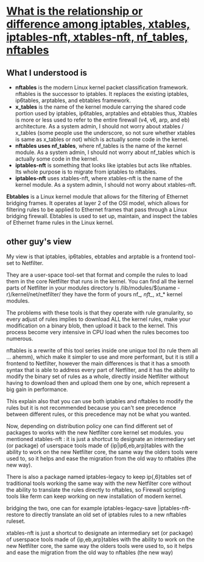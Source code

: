 # **[What is the relationship or difference among iptables, xtables, iptables-nft, xtables-nft, nf_tables, nftables](https://unix.stackexchange.com/questions/687857/what-is-the-relationship-or-difference-among-iptables-xtables-iptables-nft-xt)**

## What I understood is

- **nftables** is the modern Linux kernel packet classification framework. nftables is the successor to iptables. It replaces the existing iptables, ip6tables, arptables, and ebtables framework.
- **x_tables** is the name of the kernel module carrying the shared code portion used by iptables, ip6tables, arptables and ebtables thus, Xtables is more or less used to refer to the entire firewall (v4, v6, arp, and eb) architecture. As a system admin, I should not worry about xtables / x_tables (some people use the underscore, so not sure whether xtables is same as x_tables or not) which is actually some code in the kernel.
- **nftables uses nf_tables**, where nf_tables is the name of the kernel module. As a system admin, I should not worry about nf_tables which is actually some code in the kernel.
- **iptables-nft** is something that looks like iptables but acts like nftables. Its whole purpose is to migrate from iptables to nftables.
- **iptables-nft** uses xtables-nft, where xtables-nft is the name of the kernel module. As a system admin, I should not worry about xtables-nft.

**Ebtables** is a Linux kernel module that allows for the filtering of Ethernet bridging frames. It operates at layer 2 of the OSI model, which allows for filtering rules to be applied to Ethernet frames that pass through a Linux bridging firewall. Ebtables is used to set up, maintain, and inspect the tables of Ethernet frame rules in the Linux kernel.

## other guy's view

My view is that iptables, ip6tables, ebtables and arptable is a frontend tool-set to Netfilter.

They are a user-space tool-set that format and compile the rules to load them in the core Netfilter that runs in the kernel. You can find all the kernel parts of Netfilter in your modules directory ls /lib/modules/$(uname -r)/kernel/net/netfilter/ they have the form of yours nf_*, nft_*, xt_* kernel modules.

The problems with these tools is that they operate with rule granularity, so every adjust of rules implies to download ALL the kernel rules, make your modification on a binary blob, then upload it back to the kernel. This process become very intensive in CPU load when the rules becomes too numerous.

nftables is a rewrite of this tool series inside one unique tool (to rule them all ... ahemm), which make it simpler to use and more performant, but it is still a frontend to Netfilter, however the main differences is that it has a smooth syntax that is able to address every part of Netfilter, and it has the ability to modify the binary set of rules as a whole, directly inside Netfilter without having to download then and upload them one by one, which represent a big gain in performance.

This explain also that you can use both iptables and nftables to modify the rules but it is not recommended because you can't see precedence between different rules, or this precedence may not be what you wanted.

Now, depending on distribution policy one can find different set of packages to works with the new Netfilter core kernel set modules. you mentioned xtables-nft : it is just a shortcut to designate an intermediary set (or package) of userspace tools made of {ip|ip6,eb,arp}tables with the ability to work on the new Netfilter core, the same way the olders tools were used to, so it helps and ease the migration from the old way to nftables (the new way).

There is also a package named iptables-legacy to keep ip{,6}tables set of traditional tools working the same way with the new Netfilter core without the ability to translate the rules directly to nftables, so Firewall scripting tools like ferm can keep working on new installation of modern kernel.

bridging the two, one can for example iptables-legacy-save |iptables-nft-restore to directly translate an old set of iptables rules to a new nftables ruleset.

xtables-nft is just a shortcut to designate an intermediary set (or package) of userspace tools made of {ip,eb,arp}tables with the ability to work on the new Netfilter core, the same way the olders tools were used to, so it helps and ease the migration from the old way to nftables (the new way)
